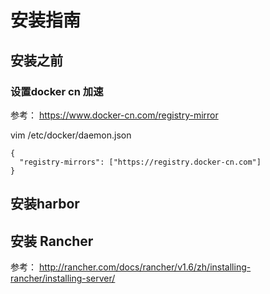 
# 安装指南


##   安装之前

###  设置docker cn 加速
参考：
https://www.docker-cn.com/registry-mirror


vim /etc/docker/daemon.json


```
{
  "registry-mirrors": ["https://registry.docker-cn.com"]
}
```




##   安装harbor     


##   安装 Rancher    

参考：
http://rancher.com/docs/rancher/v1.6/zh/installing-rancher/installing-server/

